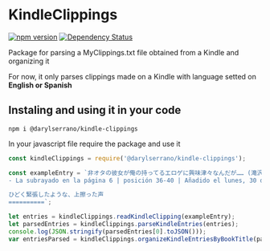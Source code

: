 # KindleClippings 
[![npm version](https://badge.fury.io/js/%40darylserrano%2Fkindle-clippings.svg)](https://badge.fury.io/js/%40darylserrano%2Fkindle-clippings)
<span class="badge-daviddm"><a href="https://david-dm.org/DarylSerrano/KindleClippings" title="View the status of this project's dependencies on DavidDM"><img src="https://david-dm.org/DarylSerrano/KindleClippings.svg" alt="Dependency Status" /></a></span>

Package for parsing a MyClippings.txt file obtained from a Kindle and organizing it


For now, it only parses clippings made on a Kindle with language setted on **English or Spanish**
## Instaling and using it in your code
`npm i @darylserrano/kindle-clippings`

In your javascript file require the package and use it
```javascript
const kindleClippings = require('@darylserrano/kindle-clippings');

const exampleEntry = `非オタの彼女が俺の持ってるエロゲに興味津々なんだが…… (滝沢　慧;睦茸)
- La subrayado en la página 6 | posición 36-40 | Añadido el lunes, 30 de septiembre de 2019 18:00:39

ひどく緊張したような、上擦った声
==========`;

let entries = kindleClippings.readKindleClipping(exampleEntry);
let parsedEntries = kindleClippings.parseKindleEntries(entries); 
console.log(JSON.stringify(parsedEntries[0].toJSON()));
var entriesParsed = kindleClippings.organizeKindleEntriesByBookTitle(parsedEntries);

```